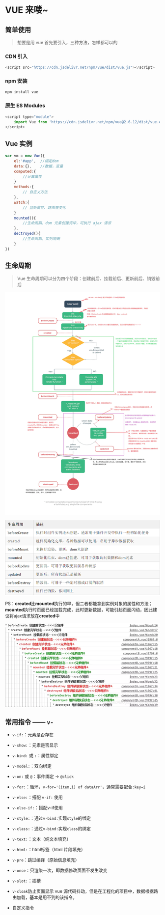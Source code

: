 # VUE 来喽~

## 简单使用

> 想要是用 vue 首先要引入，三种方法，怎样都可以的

### CDN 引入

```js
<script src="https://cdn.jsdelivr.net/npm/vue/dist/vue.js"></script>
```

### npm 安装

```js
npm install vue
```
### 原生 ES Modules

```js
<script type="module">
    import Vue from 'https://cdn.jsdelivr.net/npm/vue@2.6.12/dist/vue.esm.browser.js'
</script>
```

## Vue 实例

```js
var vm = new Vue({
    el:'#app',  //绑定dom
    data:{},    //数据，变量
    computed:{
        //计算属性
    }
    methods:{
        // 自定义方法
    },
    watch:{
        // 监听属性、路由等变化
    }
    mounted(){
        //生命周期，dom 元素创建完毕，可执行 ajax 请求
    },
    dectroyed(){
        //生命周期，实列销毁
    }
})
```

## 生命周期

> Vue 生命周期可以分为四个阶段：创建前后、挂载前后、更新前后、销毁前后

![vue生命周期](../../Img/Vue/生命周期.png)

![vue生命周期](../../Img/Vue/生命周期详解.png)

PS：**created**比**mounted**执行的早，但二者都能拿到实例对象的属性和方法；**mounted**执行时页面已经加载完成，此时更新数据，可能引起页面闪动，因此建议将ajax请求放在**created**中

![父子兄弟生命周期](../../Img/Vue/父子兄弟生命周期.png)

## 常用指令 —— `v-`

- `v-if:`：元素是否存在

- `v-show:`：元素是否显示

- `v-bind:` 或 `:`：属性绑定

- `v-model:`：双向绑定

- `v-on:` 或 `@`：事件绑定 -> `@click`

- `v-for:`：循环，`v-for='(item,i) of dataArr'`，通常需要配合`:key=i`

- `v-else:`：搭配 `v-if:` 使用

- `v-else-if:`：搭配v-if使用

- `v-style:`：通过`v-bind:`实现`style`的绑定

- `v-class:`：通过`v-bind:`实现`class`的绑定

- `v-text:`：文本（纯文本填充）

- `v-html:`：html标签（html 片段填充）

- `v-pre`：跳过编译（原始信息填充）

- `v-once`：只渲染一次，即数据修改页面不发生改变

- `v-slot:`：插槽

- `v-cloak`防止页面显示 vue 源代码抖动，但是在工程化的项目中，数据根据路由加载，基本是用不到的该指令。

- 自定义指令

